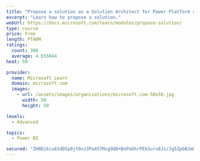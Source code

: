 ```yaml
---
title: "Propose a solution as a Solution Architect for Power Platform and Dynamics 365"
excerpt: "Learn how to propose a solution."
webUrl: https://docs.microsoft.com/learn/modules/propose-solution/
type: course
price: Free
length: PT40M
ratings:
  count: 308
  average: 4.655844
heat: 50

provider:
  name: Microsoft Learn
  domain: microsoft.com
  images:
    - url: /assets/images/organizations/microsoft.com-50x50.jpg
      width: 50
      height: 50

levels:
  - Advanced

topics:
  - Power BI

secured: "ZH0Dikcu63dD5p0jt9xz3Pa457Mxg9Q0+BnPo6hrPEkSurx8Js/Jg5ZpbBJmH5tj1FumLUSsku70ZuaNS72wMrk5pl6mEGeqsXg+9BWudHO669BlXMXBoMibaIcpdkQmJrzG73pWHY/xL8VkRGxvKJ5LOagjoZDREBlKFsy3ogdpKcXN179Dz56cgb8rsDW/v3Qi2v3XOoxCwGtyIXF/L7Vp2m57gkEjk5EJTfjWw+cyL8XjffhTfHbewvHxkP7FE/on/ngQKtLR73ck6MiOxZDslzRVVRyoYwvbRdVV59WXhG3Y1TLAhqx4oBg+lblxmUkjYfnBZtGxSfJlRD/nxAEJaMQwTzieYk7qOTSzVqoWaFmXCtbaNahq52bYY8gUq0cvPrNPPg/wjVeE2jqQrZBLT3d5tA0rpsLfgi0wvEs=;Ct9E87/Tcs4IfPyP5SGU7w=="
---
```


